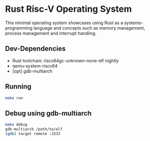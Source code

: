 # Rust Risc-V Operating System

This minimal operating system showcases using Rust as a systems-programming language and concepts such as
memory management, process management and interrupt handling.

## Dev-Dependencies

- Rust toolchain: riscv64gc-unknown-none-elf nightly
- qemu-system-riscv64
- [opt] gdb-multiarch

## Running

```sh
make run
```

## Debug using gdb-multiarch

```sh
make debug
gdb-multiarch /path/to/elf
(gdb) target remote :3333
```